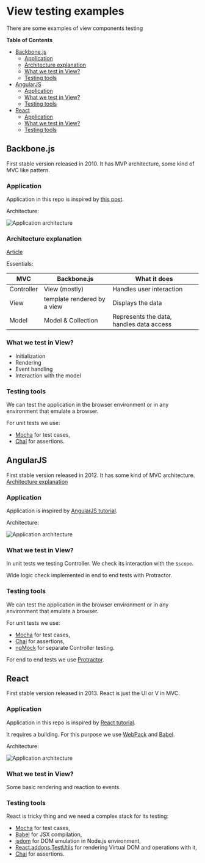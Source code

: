 View testing examples
=====
There are some examples of view components testing

<!-- START doctoc generated TOC please keep comment here to allow auto update -->
<!-- DON'T EDIT THIS SECTION, INSTEAD RE-RUN doctoc TO UPDATE -->
**Table of Contents**

- [Backbone.js](#backbonejs)
  - [Application](#application)
  - [Architecture explanation](#architecture-explanation)
  - [What we test in View?](#what-we-test-in-view)
  - [Testing tools](#testing-tools)
- [AngularJS](#angularjs)
  - [Application](#application-1)
  - [What we test in View?](#what-we-test-in-view-1)
  - [Testing tools](#testing-tools-1)
- [React](#react)
  - [Application](#application-2)
  - [What we test in View?](#what-we-test-in-view-2)
  - [Testing tools](#testing-tools-2)

<!-- END doctoc generated TOC please keep comment here to allow auto update -->

## Backbone.js
First stable version released in 2010. 
It has MVP architecture, some kind of MVC like pattern.

### Application
Application in this repo is inspired by [this post](http://habrahabr.ru/post/127049/).

Architecture:

![Application architecture](https://rawgit.com/Andre-487/view-testing-examples/master/.uml/backbone-architecture.svg)
 
### Architecture explanation
[Article](http://stackoverflow.com/a/6660560/1377912)
 
Essentials:

| MVC | Backbone.js | What it does |
| --- | --- | --- |
| Controller | View (mostly) | Handles user interaction |
| View | template rendered by a view | Displays the data |
| Model | Model & Collection | Represents the data, handles data access |

### What we test in View?
  * Initialization
  * Rendering
  * Event handling
  * Interaction with the model

### Testing tools
We can test the application in the browser environment or in any environment that emulate a browser.

For unit tests we use:
  * [Mocha](http://mochajs.org/) for test cases,
  * [Chai](http://chaijs.com/) for assertions.


## AngularJS
First stable version released in 2012. It has some kind of MVC architecture. 
[Architecture explanation](http://www.tutorialspoint.com/angularjs/angularjs_mvc_architecture.htm)

### Application
Application is inspired by [AngularJS tutorial](https://docs.angularjs.org/tutorial).

Architecture:

![Application architecture](https://rawgit.com/Andre-487/view-testing-examples/master/.uml/angular-architecture.svg)

### What we test in View?
In unit tests we testing Controller. We check its interaction with the `$scope`. 

Wide logic check implemented in end to end tests with Protractor.

### Testing tools
We can test the application in the browser environment or in any environment that emulate a browser.

For unit tests we use:
  * [Mocha](http://mochajs.org/) for test cases,
  * [Chai](http://chaijs.com/) for assertions,
  * [ngMock](https://docs.angularjs.org/api/ngMock) for separate Controller testing.
  
For end to end tests we use [Protractor](http://www.protractortest.org/).

## React
First stable version released in 2013.
React is just the UI or V in MVC.

### Application
Application in this repo is inspired by [React tutorial](http://facebook.github.io/react/docs/tutorial.html).

It requires a building. For this purpose we use [WebPack](https://webpack.github.io/) and [Babel](https://babeljs.io/).

Architecture:

![Application architecture](https://rawgit.com/Andre-487/view-testing-examples/master/.uml/react-architecture.svg)

### What we test in View?
Some basic rendering and reaction to events.   

### Testing tools
React is tricky thing and we need a complex stack for its testing: 
  * [Mocha](http://mochajs.org/) for test cases,
  * [Babel](https://babeljs.io/) for JSX compilation,
  * [jsdom](https://github.com/tmpvar/jsdom) for DOM emulation in Node.js environment,
  * [React.addons.TestUtils](http://facebook.github.io/react/docs/test-utils.html) for rendering Virtual DOM and operations with it,
  * [Chai](http://chaijs.com/) for assertions.
